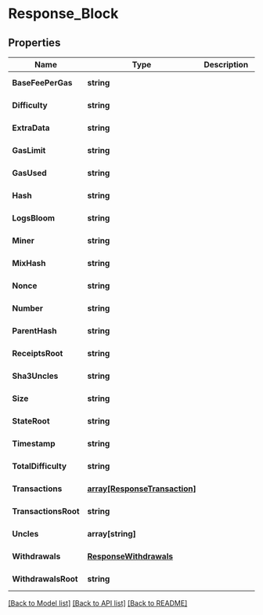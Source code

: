# Response_Block

## Properties
Name | Type | Description | Notes
------------ | ------------- | ------------- | -------------
**BaseFeePerGas** | **string** |  | [default to null]
**Difficulty** | **string** |  | [default to null]
**ExtraData** | **string** |  | [default to null]
**GasLimit** | **string** |  | [default to null]
**GasUsed** | **string** |  | [default to null]
**Hash** | **string** |  | [default to null]
**LogsBloom** | **string** |  | [default to null]
**Miner** | **string** |  | [default to null]
**MixHash** | **string** |  | [default to null]
**Nonce** | **string** |  | [default to null]
**Number** | **string** |  | [default to null]
**ParentHash** | **string** |  | [default to null]
**ReceiptsRoot** | **string** |  | [default to null]
**Sha3Uncles** | **string** |  | [default to null]
**Size** | **string** |  | [default to null]
**StateRoot** | **string** |  | [default to null]
**Timestamp** | **string** |  | [default to null]
**TotalDifficulty** | **string** |  | [default to null]
**Transactions** | [**array[ResponseTransaction]**](ResponseTransaction.md) |  | [default to null]
**TransactionsRoot** | **string** |  | [default to null]
**Uncles** | **array[string]** |  | [default to null]
**Withdrawals** | [**ResponseWithdrawals**](ResponseWithdrawals.md) |  | [default to null]
**WithdrawalsRoot** | **string** |  | [default to null]

[[Back to Model list]](../README.md#documentation-for-models) [[Back to API list]](../README.md#documentation-for-api-endpoints) [[Back to README]](../README.md)


